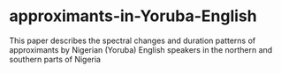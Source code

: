 # approximants-in-Yoruba-English
This paper describes the spectral changes and duration patterns of approximants by Nigerian (Yoruba) English speakers in the northern and southern parts of Nigeria
